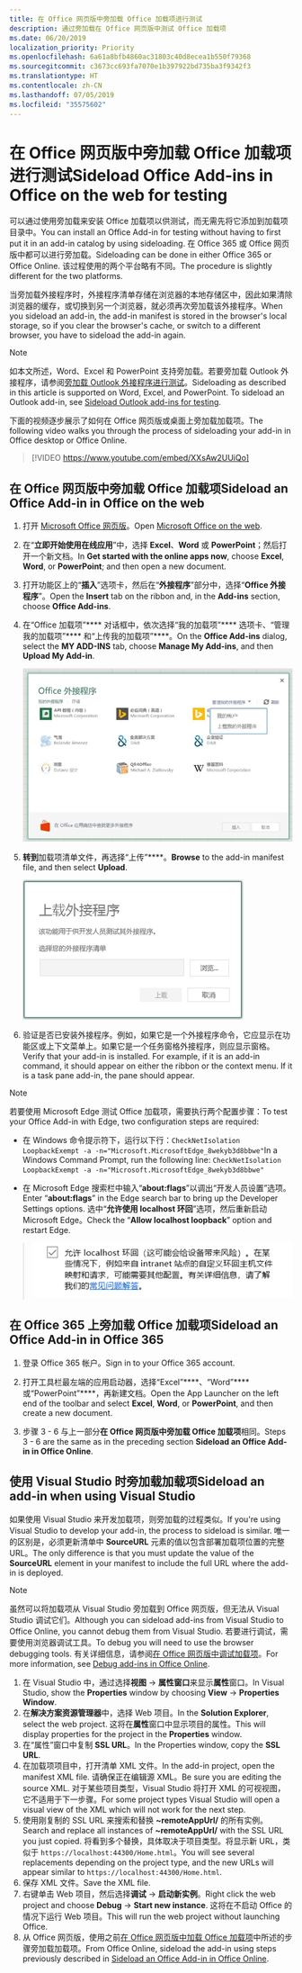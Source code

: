 ```yaml
---
title: 在 Office 网页版中旁加载 Office 加载项进行测试
description: 通过旁加载在 Office 网页版中测试 Office 加载项
ms.date: 06/20/2019
localization_priority: Priority
ms.openlocfilehash: 6a61a8bfb4860ac31803c40d8ecea1b550f79368
ms.sourcegitcommit: c3673cc693fa7070e1b397922bd735ba3f9342f3
ms.translationtype: HT
ms.contentlocale: zh-CN
ms.lasthandoff: 07/05/2019
ms.locfileid: "35575602"
---
```

# <a name="sideload-office-add-ins-in-office-on-the-web-for-testing"></a><span data-ttu-id="41ceb-103">在 Office 网页版中旁加载 Office 加载项进行测试</span><span class="sxs-lookup"><span data-stu-id="41ceb-103">Sideload Office Add-ins in Office on the web for testing</span></span>

<span data-ttu-id="41ceb-104">可以通过使用旁加载来安装 Office 加载项以供测试，而无需先将它添加到加载项目录中。</span><span class="sxs-lookup"><span data-stu-id="41ceb-104">You can install an Office Add-in for testing without having to first put it in an add-in catalog by using sideloading.</span></span> <span data-ttu-id="41ceb-105">在 Office 365 或 Office 网页版中都可以进行旁加载。</span><span class="sxs-lookup"><span data-stu-id="41ceb-105">Sideloading can be done in either Office 365 or Office Online.</span></span> <span data-ttu-id="41ceb-106">该过程使用的两个平台略有不同。</span><span class="sxs-lookup"><span data-stu-id="41ceb-106">The procedure is slightly different for the two platforms.</span></span> 

<span data-ttu-id="41ceb-107">当旁加载外接程序时，外接程序清单存储在浏览器的本地存储区中，因此如果清除浏览器的缓存，或切换到另一个浏览器，就必须再次旁加载该外接程序。</span><span class="sxs-lookup"><span data-stu-id="41ceb-107">When you sideload an add-in, the add-in manifest is stored in the browser's local storage, so if you clear the browser's cache, or switch to a different browser, you have to sideload the add-in again.</span></span>


> [!NOTE]
> <span data-ttu-id="41ceb-p102">如本文所述，Word、Excel 和 PowerPoint 支持旁加载。若要旁加载 Outlook 外接程序，请参阅[旁加载 Outlook 外接程序进行测试](/outlook/add-ins/sideload-outlook-add-ins-for-testing)。</span><span class="sxs-lookup"><span data-stu-id="41ceb-p102">Sideloading as described in this article is supported on Word, Excel, and PowerPoint. To sideload an Outlook add-in, see [Sideload Outlook add-ins for testing](/outlook/add-ins/sideload-outlook-add-ins-for-testing).</span></span>

<span data-ttu-id="41ceb-110">下面的视频逐步展示了如何在 Office 网页版或桌面上旁加载加载项。</span><span class="sxs-lookup"><span data-stu-id="41ceb-110">The following video walks you through the process of sideloading your add-in in Office desktop or Office Online.</span></span>


> [!VIDEO https://www.youtube.com/embed/XXsAw2UUiQo]

## <a name="sideload-an-office-add-in-in-office-on-the-web"></a><span data-ttu-id="41ceb-111">在 Office 网页版中旁加载 Office 加载项</span><span class="sxs-lookup"><span data-stu-id="41ceb-111">Sideload an Office Add-in in Office on the web</span></span>

1. <span data-ttu-id="41ceb-112">打开 [Microsoft Office 网页版](https://office.live.com/)。</span><span class="sxs-lookup"><span data-stu-id="41ceb-112">Open [Microsoft Office on the web](https://office.live.com/).</span></span>
    
2. <span data-ttu-id="41ceb-113">在“**立即开始使用在线应用**”中，选择 **Excel**、**Word** 或 **PowerPoint**；然后打开一个新文档。</span><span class="sxs-lookup"><span data-stu-id="41ceb-113">In  **Get started with the online apps now**, choose  **Excel**,  **Word**, or  **PowerPoint**; and then open a new document.</span></span>
    
3. <span data-ttu-id="41ceb-114">打开功能区上的“**插入**”选项卡，然后在“**外接程序**”部分中，选择“**Office 外接程序**”。</span><span class="sxs-lookup"><span data-stu-id="41ceb-114">Open the  **Insert** tab on the ribbon and, in the **Add-ins** section, choose **Office Add-ins**.</span></span>
    
4. <span data-ttu-id="41ceb-115">在“Office 加载项”\*\*\*\* 对话框中，依次选择“我的加载项”\*\*\*\* 选项卡、“管理我的加载项”\*\*\*\* 和“上传我的加载项”\*\*\*\*。</span><span class="sxs-lookup"><span data-stu-id="41ceb-115">On the  **Office Add-ins** dialog, select the **MY ADD-INS** tab, choose **Manage My Add-ins**, and then  **Upload My Add-in**.</span></span>
    
    ![“Office 加载项”对话框，右上方有“管理我的加载项”下拉列表，其中有下拉选项“上传我的加载项”](../images/office-add-ins-my-account.png)

5.  <span data-ttu-id="41ceb-117">**转到**加载项清单文件，再选择“上传”\*\*\*\*。</span><span class="sxs-lookup"><span data-stu-id="41ceb-117">**Browse** to the add-in manifest file, and then select **Upload**.</span></span>
    
    ![带浏览、上载和取消按钮的上载外接程序对话框。](../images/upload-add-in.png)

6. <span data-ttu-id="41ceb-p103">验证是否已安装外接程序。例如，如果它是一个外接程序命令，它应显示在功能区或上下文菜单上。如果它是一个任务窗格外接程序，则应显示窗格。</span><span class="sxs-lookup"><span data-stu-id="41ceb-p103">Verify that your add-in is installed. For example, if it is an add-in command, it should appear on either the ribbon or the context menu. If it is a task pane add-in, the pane should appear.</span></span>

> [!NOTE]
><span data-ttu-id="41ceb-122">若要使用 Microsoft Edge 测试 Office 加载项，需要执行两个配置步骤：</span><span class="sxs-lookup"><span data-stu-id="41ceb-122">To test your Office Add-in with Edge, two configuration steps are required:</span></span> 
>
> - <span data-ttu-id="41ceb-123">在 Windows 命令提示符下，运行以下行：`CheckNetIsolation LoopbackExempt -a -n="Microsoft.MicrosoftEdge_8wekyb3d8bbwe"`</span><span class="sxs-lookup"><span data-stu-id="41ceb-123">In a Windows Command Prompt, run the following line: `CheckNetIsolation LoopbackExempt -a -n="Microsoft.MicrosoftEdge_8wekyb3d8bbwe"`</span></span>
>
> - <span data-ttu-id="41ceb-124">在 Microsoft Edge 搜索栏中输入“**about:flags**”以调出“开发人员设置”选项。</span><span class="sxs-lookup"><span data-stu-id="41ceb-124">Enter “**about:flags**” in the Edge search bar to bring up the Developer Settings options.</span></span>  <span data-ttu-id="41ceb-125">选中“**允许使用 localhost 环回**”选项，然后重新启动 Microsoft Edge。</span><span class="sxs-lookup"><span data-stu-id="41ceb-125">Check the “**Allow localhost loopback**” option and restart Edge.</span></span>

>    ![Microsoft Edge 的“允许使用 localhost 环回”选项（该复选框已选中）。](../images/allow-localhost-loopback.png)


## <a name="sideload-an-office-add-in-in-office-365"></a><span data-ttu-id="41ceb-127">在 Office 365 上旁加载 Office 加载项</span><span class="sxs-lookup"><span data-stu-id="41ceb-127">Sideload an Office Add-in in Office 365</span></span>

1. <span data-ttu-id="41ceb-128">登录 Office 365 帐户。</span><span class="sxs-lookup"><span data-stu-id="41ceb-128">Sign in to your Office 365 account.</span></span>
    
2. <span data-ttu-id="41ceb-129">打开工具栏最左端的应用启动器，选择“Excel”\*\*\*\*、“Word”\*\*\*\* 或“PowerPoint”\*\*\*\*，再新建文档。</span><span class="sxs-lookup"><span data-stu-id="41ceb-129">Open the App Launcher on the left end of the toolbar and select  **Excel**,  **Word**, or  **PowerPoint**, and then create a new document.</span></span>
    
3. <span data-ttu-id="41ceb-130">步骤 3 - 6 与上一部分**在 Office 网页版中旁加载 Office 加载项**相同。</span><span class="sxs-lookup"><span data-stu-id="41ceb-130">Steps 3 - 6 are the same as in the preceding section **Sideload an Office Add-in in Office Online**.</span></span>


## <a name="sideload-an-add-in-when-using-visual-studio"></a><span data-ttu-id="41ceb-131">使用 Visual Studio 时旁加载加载项</span><span class="sxs-lookup"><span data-stu-id="41ceb-131">Sideload an add-in when using Visual Studio</span></span>

<span data-ttu-id="41ceb-132">如果使用 Visual Studio 来开发加载项，则旁加载的过程类似。</span><span class="sxs-lookup"><span data-stu-id="41ceb-132">If you're using Visual Studio to develop your add-in, the process to sideload is similar.</span></span> <span data-ttu-id="41ceb-133">唯一的区别是，必须更新清单中 **SourceURL** 元素的值以包含部署加载项位置的完整 URL。</span><span class="sxs-lookup"><span data-stu-id="41ceb-133">The only difference is that you must update the value of the **SourceURL** element in your manifest to include the full URL where the add-in is deployed.</span></span>

> [!NOTE]
> <span data-ttu-id="41ceb-134">虽然可以将加载项从 Visual Studio 旁加载到 Office 网页版，但无法从 Visual Studio 调试它们。</span><span class="sxs-lookup"><span data-stu-id="41ceb-134">Although you can sideload add-ins from Visual Studio to Office Online, you cannot debug them from Visual Studio.</span></span> <span data-ttu-id="41ceb-135">若要进行调试，需要使用浏览器调试工具。</span><span class="sxs-lookup"><span data-stu-id="41ceb-135">To debug you will need to use the browser debugging tools.</span></span> <span data-ttu-id="41ceb-136">有关详细信息，请参阅[在 Office 网页版中调试加载项](debug-add-ins-in-office-online.md)。</span><span class="sxs-lookup"><span data-stu-id="41ceb-136">For more information, see [Debug add-ins in Office Online](debug-add-ins-in-office-online.md).</span></span>

1. <span data-ttu-id="41ceb-137">在 Visual Studio 中，通过选择**视图** -> **属性窗口**来显示**属性**窗口。</span><span class="sxs-lookup"><span data-stu-id="41ceb-137">In Visual Studio, show the **Properties** window by choosing **View** -> **Properties Window**.</span></span>
2. <span data-ttu-id="41ceb-138">在**解决方案资源管理器**中，选择 Web 项目。</span><span class="sxs-lookup"><span data-stu-id="41ceb-138">In the **Solution Explorer**, select the web project.</span></span> <span data-ttu-id="41ceb-139">这将在**属性**窗口中显示项目的属性。</span><span class="sxs-lookup"><span data-stu-id="41ceb-139">This will display properties for the project in the **Properties** window.</span></span>
3. <span data-ttu-id="41ceb-140">在“属性”窗口中复制 **SSL URL**。</span><span class="sxs-lookup"><span data-stu-id="41ceb-140">In the Properties window, copy the **SSL URL**.</span></span>
4. <span data-ttu-id="41ceb-141">在加载项项目中，打开清单 XML 文件。</span><span class="sxs-lookup"><span data-stu-id="41ceb-141">In the add-in project, open the manifest XML file.</span></span> <span data-ttu-id="41ceb-142">请确保正在编辑源 XML。</span><span class="sxs-lookup"><span data-stu-id="41ceb-142">Be sure you are editing the source XML.</span></span> <span data-ttu-id="41ceb-143">对于某些项目类型，Visual Studio 将打开 XML 的可视视图，它不适用于下一步骤。</span><span class="sxs-lookup"><span data-stu-id="41ceb-143">For some project types Visual Studio will open a visual view of the XML which will not work for the next step.</span></span>
5. <span data-ttu-id="41ceb-144">使用刚复制的 SSL URL 来搜索和替换 **~remoteAppUrl/** 的所有实例。</span><span class="sxs-lookup"><span data-stu-id="41ceb-144">Search and replace all instances of **~remoteAppUrl/** with the SSL URL you just copied.</span></span> <span data-ttu-id="41ceb-145">将看到多个替换，具体取决于项目类型。将显示新 URL，类似于 `https://localhost:44300/Home.html`。</span><span class="sxs-lookup"><span data-stu-id="41ceb-145">You will see several replacements depending on the project type, and the new URLs will appear similar to `https://localhost:44300/Home.html`.</span></span>
6. <span data-ttu-id="41ceb-146">保存 XML 文件。</span><span class="sxs-lookup"><span data-stu-id="41ceb-146">Save the XML file.</span></span>
7. <span data-ttu-id="41ceb-147">右键单击 Web 项目，然后选择**调试** -> **启动新实例**。</span><span class="sxs-lookup"><span data-stu-id="41ceb-147">Right click the web project and choose **Debug** -> **Start new instance**.</span></span> <span data-ttu-id="41ceb-148">这将在不启动 Office 的情况下运行 Web 项目。</span><span class="sxs-lookup"><span data-stu-id="41ceb-148">This will run the web project without launching Office.</span></span>
8. <span data-ttu-id="41ceb-149">从 Office 网页版，使用之前[在 Office 网页版中加载 Office 加载项](#sideload-an-office-add-in-in-office-on-the-web)中所述的步骤旁加载加载项。</span><span class="sxs-lookup"><span data-stu-id="41ceb-149">From Office Online, sideload the add-in using steps previously described in [Sideload an Office Add-in in Office Online](#sideload-an-office-add-in-in-office-on-the-web).</span></span>
